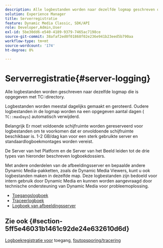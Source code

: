 ```yaml
---
description: Alle logbestanden worden naar dezelfde logmap geschreven die in de TC-map is opgegeven.
solution: Experience Manager
title: Serverregistratie
feature: Dynamic Media Classic, SDK/API
role: Developer,Admin,User
exl-id: 5be30dd6-e540-4189-9379-7465ac7198ce
source-git-commit: 38afaf2ed0f01868f02e236e941b23eed5b790aa
workflow-type: tm+mt
source-wordcount: '174'
ht-degree: 0%

---
```


# Serverregistratie{#server-logging}

Alle logbestanden worden geschreven naar dezelfde logmap die is opgegeven met TC::directory.

Logbestanden worden meestal dagelijks gemaakt en geroteerd. Oudere logbestanden in de logmap worden na een opgegeven aantal dagen ( `TC::maxDays`) automatisch verwijderd.

Belangrijk Er moet voldoende schijfruimte worden gereserveerd voor logbestanden om te voorkomen dat er onvoldoende schijfruimte beschikbaar is. 1-2 GB/dag kan voor een sterk gebruikte server en standaardlogboekmontages worden vereist.

De Server van het Platform en de Server van het Beeld leiden tot de drie types van hieronder beschreven logboekdossiers.

Met andere onderdelen van de afbeeldingsserver en bepaalde andere Dynamic Media-pakketten, zoals de Dynamic Media Viewers, kunt u ook logbestanden maken in dezelfde map. Deze logbestanden zijn bedoeld voor intern gebruik door Dynamic Media en kunnen worden aangevraagd door technische ondersteuning van Dynamic Media voor probleemoplossing.

* [Toegangslogboek](c-access-log.md)
* [Traceerlogboek](c-trace-log.md)
* [Logboek van afbeeldingsserver](c-image-server-log.md)

## Zie ook {#section-5ff5e46031b1461c92de24e632610d6d}

[Logboekregistratie voor](../../../../is-api/image-serving-api-ref/c-configuration-and-administration/c-server-settings/r-access-logging.md#reference-5d175921c12a48a6be7f722517615d0f) toegang,  [foutopsporing/tracering](../../../../is-api/image-serving-api-ref/c-configuration-and-administration/c-server-settings/r-debug-trace-logging.md#reference-4b372f81001849f5b495457da7af8e82)
